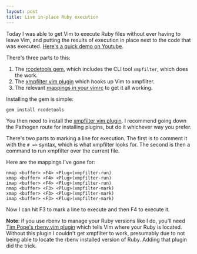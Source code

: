 ```yaml
---
layout: post
title: Live in-place Ruby execution
---
```


Today I was able to get Vim to execute Ruby files without ever having to leave Vim, and putting the results of execution in place next to the code that was executed. [Here's a quick demo on Youtube](http://www.youtube.com/embed/wigJLGmEKC4).

There's three parts to this:

1. The [rcodetools gem](http://rubygems.org/gems/rcodetools), which includes the CLI tool `xmpfilter`, which does the work.
2. The [xmpfilter vim plugin](https://github.com/t9md/vim-ruby-xmpfilter) which hooks up Vim to xmpfilter.
3. The relevant [mappings in your vimrc](https://github.com/jackfranklin/dotfiles/blob/master/vim/.vimrc#L260) to get it all working.

Installing the gem is simple:

```
gem install rcodetools
```

You then need to install the [xmpfilter vim plugin](https://github.com/t9md/vim-ruby-xmpfilter). I recommend going down the Pathogen route for installing plugins, but do it whichever way you prefer.

There's two parts to marking a line for execution. The first is to comment it with the `# =>` syntax, which is what xmpfilter looks for. The second is then a command to run xmpfilter over the current file.

Here are the mappings I've gone for:

    nmap <buffer> <F4> <Plug>(xmpfilter-run)
    xmap <buffer> <F4> <Plug>(xmpfilter-run)
    imap <buffer> <F4> <Plug>(xmpfilter-run)
    nmap <buffer> <F3> <Plug>(xmpfilter-mark)
    xmap <buffer> <F3> <Plug>(xmpfilter-mark)
    imap <buffer> <F3> <Plug>(xmpfilter-mark)

Now I can hit F3 to mark a line to execute and then F4 to execute it.

__Note__: if you use rbenv to manage your Ruby versions like I do, you'll need [Tim Pope's rbenv.vim plugin](https://github.com/tpope/vim-rbenv) which tells Vim where your Ruby is located. Without this plugin I couldn't get xmpfilter to work, presumably due to not being able to locate the rbenv installed version of Ruby. Adding that plugin did the trick.
